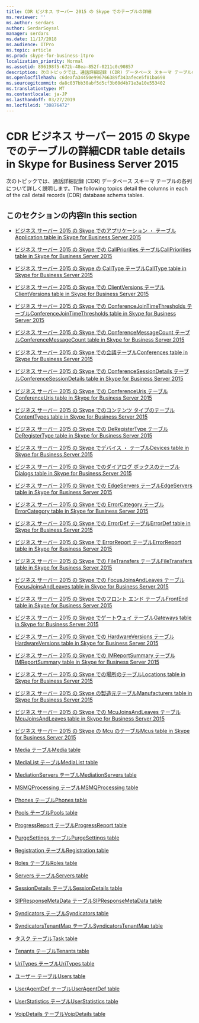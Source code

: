 ```yaml
---
title: CDR ビジネス サーバー 2015 の Skype でのテーブルの詳細
ms.reviewer: ''
ms.author: serdars
author: SerdarSoysal
manager: serdars
ms.date: 11/17/2018
ms.audience: ITPro
ms.topic: article
ms.prod: skype-for-business-itpro
localization_priority: Normal
ms.assetid: 896198f5-672b-48ea-852f-0211c0c90857
description: 次のトピックでは、通話詳細記録 (CDR) データベース スキーマ テーブルの各列について詳しく説明します。
ms.openlocfilehash: c6deafa34450e996766389f343afece5f81ba698
ms.sourcegitcommit: da8c037bb30abf5d5cf3b60d4b71e3a10e553402
ms.translationtype: MT
ms.contentlocale: ja-JP
ms.lasthandoff: 03/27/2019
ms.locfileid: "30876472"
---
```

# <a name="cdr-table-details-in-skype-for-business-server-2015"></a><span data-ttu-id="3be14-103">CDR ビジネス サーバー 2015 の Skype でのテーブルの詳細</span><span class="sxs-lookup"><span data-stu-id="3be14-103">CDR table details in Skype for Business Server 2015</span></span>
 
<span data-ttu-id="3be14-104">次のトピックでは、通話詳細記録 (CDR) データベース スキーマ テーブルの各列について詳しく説明します。</span><span class="sxs-lookup"><span data-stu-id="3be14-104">The following topics detail the columns in each of the call detail records (CDR) database schema tables.</span></span>
  
## <a name="in-this-section"></a><span data-ttu-id="3be14-105">このセクションの内容</span><span class="sxs-lookup"><span data-stu-id="3be14-105">In this section</span></span>

- [<span data-ttu-id="3be14-106">ビジネス サーバー 2015 の Skype でのアプリケーション ・ テーブル</span><span class="sxs-lookup"><span data-stu-id="3be14-106">Application table in Skype for Business Server 2015</span></span>](application.md)
    
- [<span data-ttu-id="3be14-107">ビジネス サーバー 2015 の Skype での CallPriorities テーブル</span><span class="sxs-lookup"><span data-stu-id="3be14-107">CallPriorities table in Skype for Business Server 2015</span></span>](callpriorities.md)
    
- [<span data-ttu-id="3be14-108">ビジネス サーバー 2015 の Skype の CallType テーブル</span><span class="sxs-lookup"><span data-stu-id="3be14-108">CallType table in Skype for Business Server 2015</span></span>](calltype.md)
    
- [<span data-ttu-id="3be14-109">ビジネス サーバー 2015 の Skype での ClientVersions テーブル</span><span class="sxs-lookup"><span data-stu-id="3be14-109">ClientVersions table in Skype for Business Server 2015</span></span>](clientversions.md)
    
- [<span data-ttu-id="3be14-110">ビジネス サーバー 2015 の Skype での ConferenceJoinTimeThresholds テーブル</span><span class="sxs-lookup"><span data-stu-id="3be14-110">ConferenceJoinTimeThresholds table in Skype for Business Server 2015</span></span>](conferencejointimethresholds.md)
    
- [<span data-ttu-id="3be14-111">ビジネス サーバー 2015 の Skype での ConferenceMessageCount テーブル</span><span class="sxs-lookup"><span data-stu-id="3be14-111">ConferenceMessageCount table in Skype for Business Server 2015</span></span>](conferencemessagecount.md)
    
- [<span data-ttu-id="3be14-112">ビジネス サーバー 2015 の Skype での会議テーブル</span><span class="sxs-lookup"><span data-stu-id="3be14-112">Conferences table in Skype for Business Server 2015</span></span>](conferences.md)
    
- [<span data-ttu-id="3be14-113">ビジネス サーバー 2015 の Skype での ConferenceSessionDetails テーブル</span><span class="sxs-lookup"><span data-stu-id="3be14-113">ConferenceSessionDetails table in Skype for Business Server 2015</span></span>](conferencesessiondetails-0.md)
    
- [<span data-ttu-id="3be14-114">ビジネス サーバー 2015 の Skype での ConferenceUris テーブル</span><span class="sxs-lookup"><span data-stu-id="3be14-114">ConferenceUris table in Skype for Business Server 2015</span></span>](conferenceuris.md)
    
- [<span data-ttu-id="3be14-115">ビジネス サーバー 2015 の Skype でのコンテンツ タイプのテーブル</span><span class="sxs-lookup"><span data-stu-id="3be14-115">ContentTypes table in Skype for Business Server 2015</span></span>](contenttypes.md)
    
- [<span data-ttu-id="3be14-116">ビジネス サーバー 2015 の Skype での DeRegisterType テーブル</span><span class="sxs-lookup"><span data-stu-id="3be14-116">DeRegisterType table in Skype for Business Server 2015</span></span>](deregistertype.md)
    
- [<span data-ttu-id="3be14-117">ビジネス サーバー 2015 の Skype でデバイス ・ テーブル</span><span class="sxs-lookup"><span data-stu-id="3be14-117">Devices table in Skype for Business Server 2015</span></span>](devices.md)
    
- [<span data-ttu-id="3be14-118">ビジネス サーバー 2015 の Skype でのダイアログ ボックスのテーブル</span><span class="sxs-lookup"><span data-stu-id="3be14-118">Dialogs table in Skype for Business Server 2015</span></span>](dialogs.md)
    
- [<span data-ttu-id="3be14-119">ビジネス サーバー 2015 の Skype での EdgeServers テーブル</span><span class="sxs-lookup"><span data-stu-id="3be14-119">EdgeServers table in Skype for Business Server 2015</span></span>](edgeservers.md)
    
- [<span data-ttu-id="3be14-120">ビジネス サーバー 2015 の Skype での ErrorCategory テーブル</span><span class="sxs-lookup"><span data-stu-id="3be14-120">ErrorCategory table in Skype for Business Server 2015</span></span>](errorcategory.md)
    
- [<span data-ttu-id="3be14-121">ビジネス サーバー 2015 の Skype での ErrorDef テーブル</span><span class="sxs-lookup"><span data-stu-id="3be14-121">ErrorDef table in Skype for Business Server 2015</span></span>](errordef.md)
    
- [<span data-ttu-id="3be14-122">ビジネス サーバー 2015 の Skype で ErrorReport テーブル</span><span class="sxs-lookup"><span data-stu-id="3be14-122">ErrorReport table in Skype for Business Server 2015</span></span>](errorreport.md)
    
- [<span data-ttu-id="3be14-123">ビジネス サーバー 2015 の Skype での FileTransfers テーブル</span><span class="sxs-lookup"><span data-stu-id="3be14-123">FileTransfers table in Skype for Business Server 2015</span></span>](filetransfers-0.md)
    
- [<span data-ttu-id="3be14-124">ビジネス サーバー 2015 の Skype での FocusJoinsAndLeaves テーブル</span><span class="sxs-lookup"><span data-stu-id="3be14-124">FocusJoinsAndLeaves table in Skype for Business Server 2015</span></span>](focusjoinsandleaves.md)
    
- [<span data-ttu-id="3be14-125">ビジネス サーバー 2015 の Skype でのフロント エンド テーブル</span><span class="sxs-lookup"><span data-stu-id="3be14-125">FrontEnd table in Skype for Business Server 2015</span></span>](frontend.md)
    
- [<span data-ttu-id="3be14-126">ビジネス サーバー 2015 の Skype でゲートウェイ テーブル</span><span class="sxs-lookup"><span data-stu-id="3be14-126">Gateways table in Skype for Business Server 2015</span></span>](gateways.md)
    
- [<span data-ttu-id="3be14-127">ビジネス サーバー 2015 の Skype での HardwareVersions テーブル</span><span class="sxs-lookup"><span data-stu-id="3be14-127">HardwareVersions table in Skype for Business Server 2015</span></span>](hardwareversions.md)
    
- [<span data-ttu-id="3be14-128">ビジネス サーバー 2015 の Skype での IMReportSummary テーブル</span><span class="sxs-lookup"><span data-stu-id="3be14-128">IMReportSummary table in Skype for Business Server 2015</span></span>](imreportsummary.md)
    
- [<span data-ttu-id="3be14-129">ビジネス サーバー 2015 の Skype での場所のテーブル</span><span class="sxs-lookup"><span data-stu-id="3be14-129">Locations table in Skype for Business Server 2015</span></span>](locations.md)
    
- [<span data-ttu-id="3be14-130">ビジネス サーバー 2015 の Skype の製造元テーブル</span><span class="sxs-lookup"><span data-stu-id="3be14-130">Manufacturers table in Skype for Business Server 2015</span></span>](manufacturers.md)
    
- [<span data-ttu-id="3be14-131">ビジネス サーバー 2015 の Skype での McuJoinsAndLeaves テーブル</span><span class="sxs-lookup"><span data-stu-id="3be14-131">McuJoinsAndLeaves table in Skype for Business Server 2015</span></span>](mcujoinsandleaves.md)
    
- [<span data-ttu-id="3be14-132">ビジネス サーバー 2015 の Skype の Mcu のテーブル</span><span class="sxs-lookup"><span data-stu-id="3be14-132">Mcus table in Skype for Business Server 2015</span></span>](mcus.md)
    
- [<span data-ttu-id="3be14-133">Media テーブル</span><span class="sxs-lookup"><span data-stu-id="3be14-133">Media table</span></span>](media.md)
    
- [<span data-ttu-id="3be14-134">MediaList テーブル</span><span class="sxs-lookup"><span data-stu-id="3be14-134">MediaList table</span></span>](medialist.md)
    
- [<span data-ttu-id="3be14-135">MediationServers テーブル</span><span class="sxs-lookup"><span data-stu-id="3be14-135">MediationServers table</span></span>](mediationservers.md)
    
- [<span data-ttu-id="3be14-136">MSMQProcessing テーブル</span><span class="sxs-lookup"><span data-stu-id="3be14-136">MSMQProcessing table</span></span>](msmqprocessing.md)
    
- [<span data-ttu-id="3be14-137">Phones テーブル</span><span class="sxs-lookup"><span data-stu-id="3be14-137">Phones table</span></span>](phones.md)
    
- [<span data-ttu-id="3be14-138">Pools テーブル</span><span class="sxs-lookup"><span data-stu-id="3be14-138">Pools table</span></span>](pools.md)
    
- [<span data-ttu-id="3be14-139">ProgressReport テーブル</span><span class="sxs-lookup"><span data-stu-id="3be14-139">ProgressReport table</span></span>](progressreport.md)
    
- [<span data-ttu-id="3be14-140">PurgeSettings テーブル</span><span class="sxs-lookup"><span data-stu-id="3be14-140">PurgeSettings table</span></span>](purgesettings.md)
    
- [<span data-ttu-id="3be14-141">Registration テーブル</span><span class="sxs-lookup"><span data-stu-id="3be14-141">Registration table</span></span>](registration.md)
    
- [<span data-ttu-id="3be14-142">Roles テーブル</span><span class="sxs-lookup"><span data-stu-id="3be14-142">Roles table</span></span>](roles.md)
    
- [<span data-ttu-id="3be14-143">Servers テーブル</span><span class="sxs-lookup"><span data-stu-id="3be14-143">Servers table</span></span>](servers.md)
    
- [<span data-ttu-id="3be14-144">SessionDetails テーブル</span><span class="sxs-lookup"><span data-stu-id="3be14-144">SessionDetails table</span></span>](sessiondetails.md)
    
- [<span data-ttu-id="3be14-145">SIPResponseMetaData テーブル</span><span class="sxs-lookup"><span data-stu-id="3be14-145">SIPResponseMetaData table</span></span>](sipresponsemetadata.md)
    
- [<span data-ttu-id="3be14-146">Syndicators テーブル</span><span class="sxs-lookup"><span data-stu-id="3be14-146">Syndicators table</span></span>](syndicators.md)
    
- [<span data-ttu-id="3be14-147">SyndicatorsTenantMap テーブル</span><span class="sxs-lookup"><span data-stu-id="3be14-147">SyndicatorsTenantMap table</span></span>](syndicatorstenantmap.md)
    
- [<span data-ttu-id="3be14-148">タスク テーブル</span><span class="sxs-lookup"><span data-stu-id="3be14-148">Task table</span></span>](task.md)
    
- [<span data-ttu-id="3be14-149">Tenants テーブル</span><span class="sxs-lookup"><span data-stu-id="3be14-149">Tenants table</span></span>](tenants.md)
    
- [<span data-ttu-id="3be14-150">UriTypes テーブル</span><span class="sxs-lookup"><span data-stu-id="3be14-150">UriTypes table</span></span>](uritypes.md)
    
- [<span data-ttu-id="3be14-151">ユーザー テーブル</span><span class="sxs-lookup"><span data-stu-id="3be14-151">Users table</span></span>](users.md)
    
- [<span data-ttu-id="3be14-152">UserAgentDef テーブル</span><span class="sxs-lookup"><span data-stu-id="3be14-152">UserAgentDef table</span></span>](useragentdef.md)
    
- [<span data-ttu-id="3be14-153">UserStatistics テーブル</span><span class="sxs-lookup"><span data-stu-id="3be14-153">UserStatistics table</span></span>](userstatistics.md)
    
- [<span data-ttu-id="3be14-154">VoipDetails テーブル</span><span class="sxs-lookup"><span data-stu-id="3be14-154">VoipDetails table</span></span>](voipdetails-0.md)
    

